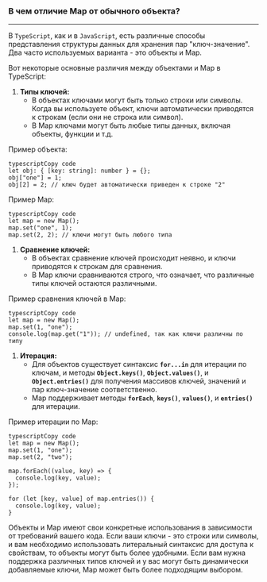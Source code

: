 ### В чем отличие Map от обычного объекта?

---

В `TypeScript`, как и в `JavaScript`, есть различные способы представления структуры данных для хранения пар "ключ-значение". Два часто используемых варианта - это объекты и Map.

Вот некоторые основные различия между объектами и Map в TypeScript:

1. **Типы ключей:**
    - В объектах ключами могут быть только строки или символы. Когда вы используете объект, ключи автоматически приводятся к строкам (если они не строка или символ).
    - В Map ключами могут быть любые типы данных, включая объекты, функции и т.д.

Пример объекта:

```tsx
typescriptCopy code
let obj: { [key: string]: number } = {};
obj["one"] = 1;
obj[2] = 2; // ключ будет автоматически приведен к строке "2"

```

Пример Map:

```tsx
typescriptCopy code
let map = new Map();
map.set("one", 1);
map.set(2, 2); // ключи могут быть любого типа

```

1. **Сравнение ключей:**
    - В объектах сравнение ключей происходит неявно, и ключи приводятся к строкам для сравнения.
    - В Map ключи сравниваются строго, что означает, что различные типы ключей остаются различными.

Пример сравнения ключей в Map:

```tsx
typescriptCopy code
let map = new Map();
map.set(1, "one");
console.log(map.get("1")); // undefined, так как ключи различны по типу

```

1. **Итерация:**
    - Для объектов существует синтаксис **`for...in`** для итерации по ключам, и методы **`Object.keys()`**, **`Object.values()`**, и **`Object.entries()`** для получения массивов ключей, значений и пар ключ-значение соответственно.
    - Map поддерживает методы **`forEach`**, **`keys()`**, **`values()`**, и **`entries()`** для итерации.

Пример итерации по Map:

```tsx
typescriptCopy code
let map = new Map();
map.set(1, "one");
map.set(2, "two");

map.forEach((value, key) => {
  console.log(key, value);
});

for (let [key, value] of map.entries()) {
  console.log(key, value);
}

```

Объекты и Map имеют свои конкретные использования в зависимости от требований вашего кода. Если ваши ключи - это строки или символы, и вам необходимо использовать литеральный синтаксис для доступа к свойствам, то объекты могут быть более удобными. Если вам нужна поддержка различных типов ключей и у вас могут быть динамически добавляемые ключи, Map может быть более подходящим выбором.
